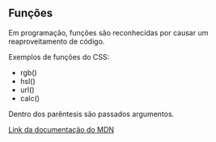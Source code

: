 ## Funções

Em programação, funções são reconhecidas por causar um reaproveitamento de código.

Exemplos de funções do CSS:

* rgb()
* hsl()
* url()
* calc()

Dentro dos parêntesis são passados argumentos.

[Link da documentação do MDN](https://developer.mozilla.org/en-US/docs/Web/CSS/CSS_Functions)